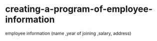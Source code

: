 # creating-a-program-of-employee-information
employee information (name ,year of joining ,salary, address)
